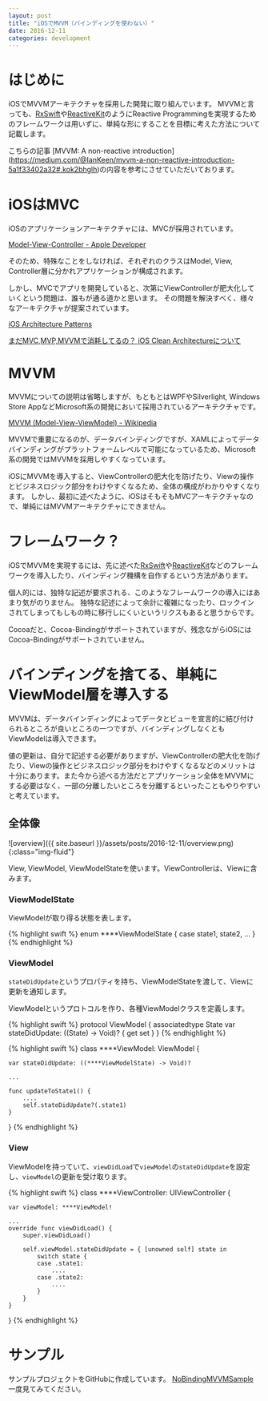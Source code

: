 ```yaml
---
layout: post
title: "iOSでMVVM（バインディングを使わない）"
date: 2016-12-11
categories: development
---
```


# はじめに
iOSでMVVMアーキテクチャを採用した開発に取り組んでいます。
MVVMと言っても、[RxSwift](https://github.com/ReactiveX/RxSwift)や[ReactiveKit](https://github.com/ReactiveKit/ReactiveKit)のようにReactive Programmingを実現するためのフレームワークは用いずに、単純な形にすることを目標に考えた方法について記載します。

こちらの記事 [MVVM: A non-reactive introduction] (https://medium.com/@IanKeen/mvvm-a-non-reactive-introduction-5a1f33402a32#.kok2bhglh)の内容を参考にさせていただいております。

# iOSはMVC

iOSのアプリケーションアーキテクチャには、MVCが採用されています。

[Model-View-Controller - Apple Developer](https://developer.apple.com/library/content/documentation/General/Conceptual/DevPedia-CocoaCore/MVC.html)

そのため、特殊なことをしなければ、それぞれのクラスはModel, View, Controller層に分かれアプリケーションが構成されます。

しかし、MVCでアプリを開発していると、次第にViewControllerが肥大化していくという問題は、誰もが通る道かと思います。
その問題を解決すべく、様々なアーキテクチャが提案されています。

[iOS Architecture Patterns](https://medium.com/ios-os-x-development/ios-architecture-patterns-ecba4c38de52#.6iu7zwl2q)

[まだMVC,MVP,MVVMで消耗してるの？ iOS Clean Architectureについて](http://qiita.com/koutalou/items/07a4f9cf51a2d13e4cdc)

# MVVM

MVVMについての説明は省略しますが、もともとはWPFやSilverlight, Windows Store AppなどMicrosoft系の開発において採用されているアーキテクチャです。

[MVVM (Model-View-ViewModel) - Wikipedia](https://en.wikipedia.org/wiki/Model–view–viewmodel)

MVVMで重要になるのが、データバインディングですが、XAMLによってデータバインディングがプラットフォームレベルで可能になっているため、Microsoft系の開発ではMVVMを採用しやすくなっています。

iOSにMVVMを導入すると、ViewControllerの肥大化を防げたり、Viewの操作とビジネスロジック部分をわけやすくなるため、全体の構成がわかりやすくなります。
しかし、最初に述べたように、iOSはそもそもMVCアーキテクチャなので、単純にはMVVMアーキテクチャにできません。


# フレームワーク？

iOSでMVVMを実現するには、先に述べた[RxSwift](https://github.com/ReactiveX/RxSwift)や[ReactiveKit](https://github.com/ReactiveKit/ReactiveKit)などのフレームワークを導入したり、バインディング機構を自作するという方法があります。

個人的には、独特な記述が要求される、このようなフレームワークの導入にはあまり気がのりません。
独特な記述によって余計に複雑になったり、ロックインされてしまってもしもの時に移行しにくいというリクスもあると思うからです。

Cocoaだと、Cocoa-Bindingがサポートされていますが、残念ながらiOSにはCocoa-Bindingがサポートされていません。

# バインディングを捨てる、単純にViewModel層を導入する

MVVMは、データバインディングによってデータとビューを宣言的に結び付けられるところが良いところの一つですが、バインディングしなくともViewModelは導入できます。

値の更新は、自分で記述する必要がありますが、ViewControllerの肥大化を防げたり、Viewの操作とビジネスロジック部分をわけやすくなるなどのメリットは十分にあります。また今から述べる方法だとアプリケーション全体をMVVMにする必要はなく、一部の分離したいところを分離するといったこともやりやすいと考えています。

## 全体像

![overview]({{ site.baseurl }}/assets/posts/2016-12-11/overview.png){:class="img-fluid"}

View, ViewModel, ViewModelStateを使います。ViewControllerは、Viewに含みます。

### ViewModelState
ViewModelが取り得る状態を表します。

{% highlight swift %}
enum ****ViewModelState {
    case state1, state2, ...
}
{% endhighlight %}

### ViewModel
`stateDidUpdate`というプロパティを持ち、ViewModelStateを渡して、Viewに更新を通知します。

ViewModelというプロトコルを作り、各種ViewModelクラスを定義します。

{% highlight swift %}
protocol ViewModel {
    associatedtype State
    var stateDidUpdate: ((State) -> Void)? { get set }
}
{% endhighlight %}

{% highlight swift %}
class ****ViewModel: ViewModel {

    var stateDidUpdate: ((****ViewModelState) -> Void)?

    ...

    func updateToState1() {
        ....
        self.stateDidUpdate?(.state1)
    }
}
{% endhighlight %}

### View
ViewModelを持っていて、`viewDidLoad`で`viewModel`の`stateDidUpdate`を設定し、`viewModel`の更新を受け取ります。

{% highlight swift %}
class ****ViewController: UIViewController {

    var viewModel: ****ViewModel!

    ...
    override func viewDidLoad() {
        super.viewDidLoad()

        self.viewModel.stateDidUpdate = { [unowned self] state in
            switch state {
            case .state1:
                ....
            case .state2:
                ....
            }
        }
    }
}
{% endhighlight %}

# サンプル

サンプルプロジェクトをGitHubに作成しています。
[NoBindingMVVMSample](https://github.com/micchyboy1023/NoBindingMVVMSample)
一度見てみてください。
